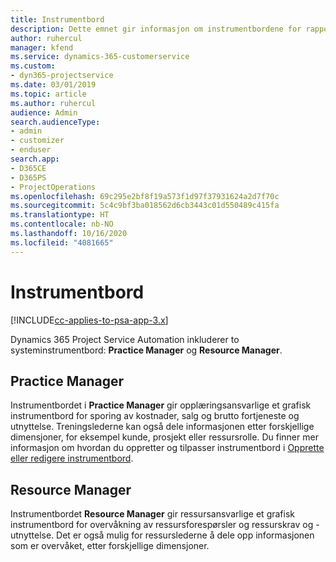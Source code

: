 ```yaml
---
title: Instrumentbord
description: Dette emnet gir informasjon om instrumentbordene for rapportering som er inkludert i Dynamics 365 Project Service Automation.
author: ruhercul
manager: kfend
ms.service: dynamics-365-customerservice
ms.custom:
- dyn365-projectservice
ms.date: 03/01/2019
ms.topic: article
ms.author: ruhercul
audience: Admin
search.audienceType:
- admin
- customizer
- enduser
search.app:
- D365CE
- D365PS
- ProjectOperations
ms.openlocfilehash: 69c295e2bf8f19a573f1d97f37931624a2d7f70c
ms.sourcegitcommit: 5c4c9bf3ba018562d6cb3443c01d550489c415fa
ms.translationtype: HT
ms.contentlocale: nb-NO
ms.lasthandoff: 10/16/2020
ms.locfileid: "4081665"
---
```

# <a name="dashboards"></a>Instrumentbord

[!INCLUDE[cc-applies-to-psa-app-3.x](../includes/cc-applies-to-psa-app-3x.md)]

Dynamics 365 Project Service Automation inkluderer to systeminstrumentbord: **Practice Manager** og **Resource Manager**.

## <a name="practice-manager"></a>Practice Manager 

Instrumentbordet i **Practice Manager** gir opplæringsansvarlige et grafisk instrumentbord for sporing av kostnader, salg og brutto fortjeneste og utnyttelse. Treningslederne kan også dele informasjonen etter forskjellige dimensjoner, for eksempel kunde, prosjekt eller ressursrolle. Du finner mer informasjon om hvordan du oppretter og tilpasser instrumentbord i [Opprette eller redigere instrumentbord](https://docs.microsoft.com/dynamics365/customerengagement/on-premises/customize/create-edit-dashboards).

## <a name="resource-manager"></a>Resource Manager 

Instrumentbordet **Resource Manager** gir ressursansvarlige et grafisk instrumentbord for overvåkning av ressursforespørsler og ressurskrav og -utnyttelse. Det er også mulig for ressurslederne å dele opp informasjonen som er overvåket, etter forskjellige dimensjoner.
